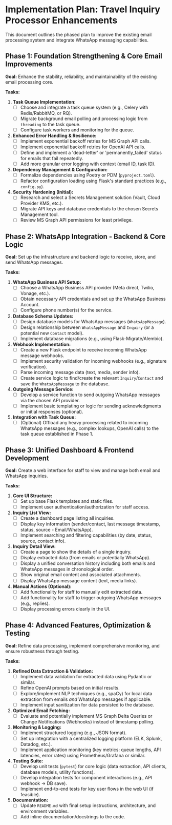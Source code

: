 # Implementation Plan: Travel Inquiry Processor Enhancements

This document outlines the phased plan to improve the existing email processing system and integrate WhatsApp messaging capabilities.

## Phase 1: Foundation Strengthening & Core Email Improvements

**Goal:** Enhance the stability, reliability, and maintainability of the existing email processing core.

**Tasks:**

1.  **Task Queue Implementation:**
    *   [ ] Choose and integrate a task queue system (e.g., Celery with Redis/RabbitMQ, or RQ).
    *   [ ] Migrate background email polling and processing logic from `threading` to the task queue.
    *   [ ] Configure task workers and monitoring for the queue.
2.  **Enhanced Error Handling & Resilience:**
    *   [ ] Implement exponential backoff retries for MS Graph API calls.
    *   [ ] Implement exponential backoff retries for OpenAI API calls.
    *   [ ] Define and implement a 'dead-letter' or 'permanently_failed' status for emails that fail repeatedly.
    *   [ ] Add more granular error logging with context (email ID, task ID).
3.  **Dependency Management & Configuration:**
    *   [ ] Formalize dependencies using Poetry or PDM (`pyproject.toml`).
    *   [ ] Refactor configuration loading using Flask's standard practices (e.g., `config.py`).
4.  **Security Hardening (Initial):**
    *   [ ] Research and select a Secrets Management solution (Vault, Cloud Provider KMS, etc.).
    *   [ ] Migrate API keys and database credentials to the chosen Secrets Management tool.
    *   [ ] Review MS Graph API permissions for least privilege.

## Phase 2: WhatsApp Integration - Backend & Core Logic

**Goal:** Set up the infrastructure and backend logic to receive, store, and send WhatsApp messages.

**Tasks:**

1.  **WhatsApp Business API Setup:**
    *   [ ] Choose a WhatsApp Business API provider (Meta direct, Twilio, Vonage, etc.).
    *   [ ] Obtain necessary API credentials and set up the WhatsApp Business Account.
    *   [ ] Configure phone number(s) for the service.
2.  **Database Schema Updates:**
    *   [ ] Design database models for WhatsApp messages (`WhatsAppMessage`).
    *   [ ] Design relationship between `WhatsAppMessage` and `Inquiry` (or a potential new `Contact` model).
    *   [ ] Implement database migrations (e.g., using Flask-Migrate/Alembic).
3.  **Webhook Implementation:**
    *   [ ] Create a new Flask endpoint to receive incoming WhatsApp message webhooks.
    *   [ ] Implement security validation for incoming webhooks (e.g., signature verification).
    *   [ ] Parse incoming message data (text, media, sender info).
    *   [ ] Create service logic to find/create the relevant `Inquiry`/`Contact` and save the `WhatsAppMessage` to the database.
4.  **Outgoing Message Service:**
    *   [ ] Develop a service function to send outgoing WhatsApp messages via the chosen API provider.
    *   [ ] Implement basic templating or logic for sending acknowledgments or initial responses (optional).
5.  **Integration with Task Queue:**
    *   [ ] (Optional) Offload any heavy processing related to incoming WhatsApp messages (e.g., complex lookups, OpenAI calls) to the task queue established in Phase 1.

## Phase 3: Unified Dashboard & Frontend Development

**Goal:** Create a web interface for staff to view and manage both email and WhatsApp inquiries.

**Tasks:**

1.  **Core UI Structure:**
    *   [ ] Set up base Flask templates and static files.
    *   [ ] Implement user authentication/authorization for staff access.
2.  **Inquiry List View:**
    *   [ ] Create a dashboard page listing all inquiries.
    *   [ ] Display key information (sender/contact, last message timestamp, status, source - Email/WhatsApp).
    *   [ ] Implement searching and filtering capabilities (by date, status, source, contact info).
3.  **Inquiry Detail View:**
    *   [ ] Create a page to show the details of a single inquiry.
    *   [ ] Display extracted data (from emails or potentially WhatsApp).
    *   [ ] Display a unified conversation history including both emails and WhatsApp messages in chronological order.
    *   [ ] Show original email content and associated attachments.
    *   [ ] Display WhatsApp message content (text, media links).
4.  **Manual Actions (Optional):**
    *   [ ] Add functionality for staff to manually edit extracted data.
    *   [ ] Add functionality for staff to trigger outgoing WhatsApp messages (e.g., replies).
    *   [ ] Display processing errors clearly in the UI.

## Phase 4: Advanced Features, Optimization & Testing

**Goal:** Refine data processing, implement comprehensive monitoring, and ensure robustness through testing.

**Tasks:**

1.  **Refined Data Extraction & Validation:**
    *   [ ] Implement data validation for extracted data using Pydantic or similar.
    *   [ ] Refine OpenAI prompts based on initial results.
    *   [ ] Explore/implement NLP techniques (e.g., spaCy) for local data extraction from emails *and* WhatsApp messages if applicable.
    *   [ ] Implement input sanitization for data persisted to the database.
2.  **Optimized Email Fetching:**
    *   [ ] Evaluate and potentially implement MS Graph Delta Queries or Change Notifications (Webhooks) instead of timestamp polling.
3.  **Monitoring & Logging:**
    *   [ ] Implement structured logging (e.g., JSON format).
    *   [ ] Set up integration with a centralized logging platform (ELK, Splunk, Datadog, etc.).
    *   [ ] Implement application monitoring (key metrics: queue lengths, API latencies, error rates) using Prometheus/Grafana or similar.
4.  **Testing Suite:**
    *   [ ] Develop unit tests (`pytest`) for core logic (data extraction, API clients, database models, utility functions).
    *   [ ] Develop integration tests for component interactions (e.g., API webhook -> DB save).
    *   [ ] Implement end-to-end tests for key user flows in the web UI (if feasible).
5.  **Documentation:**
    *   [ ] Update `README.md` with final setup instructions, architecture, and environment variables.
    *   [ ] Add inline documentation/docstrings to the code. 